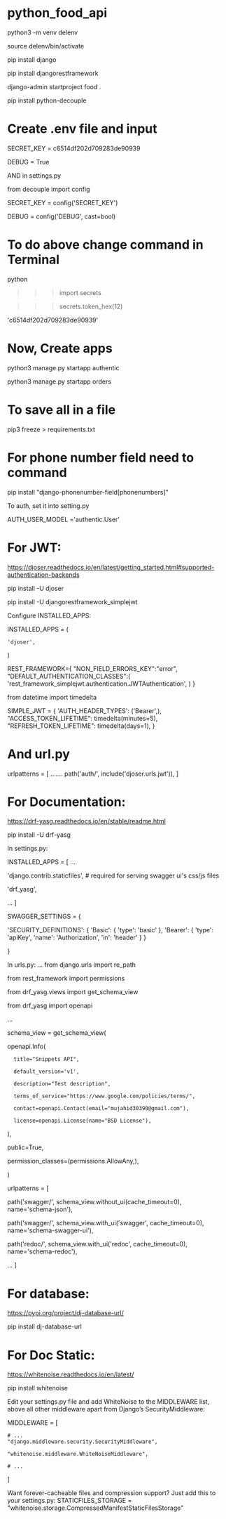 # python_food_api

python3 -m venv delenv

source delenv/bin/activate

pip install django

pip install djangorestframework

django-admin startproject food .

pip install python-decouple

# Create .env file and input
SECRET_KEY = c6514df202d709283de90939

DEBUG = True

AND in settings.py 

from decouple import config

SECRET_KEY = config('SECRET_KEY')

DEBUG = config('DEBUG', cast=bool)

# To do above change command in Terminal

python

>>> import secrets

>>> secrets.token_hex(12)

'c6514df202d709283de90939'






# Now, Create apps

 python3 manage.py startapp authentic

python3 manage.py startapp orders

# To save all in a file
pip3 freeze > requirements.txt

# For phone number field need to command
pip install "django-phonenumber-field[phonenumbers]"

To auth, set it into setting.py

AUTH_USER_MODEL ='authentic.User'

# For JWT:
https://djoser.readthedocs.io/en/latest/getting_started.html#supported-authentication-backends

pip install -U djoser

pip install -U djangorestframework_simplejwt

Configure INSTALLED_APPS:

INSTALLED_APPS = (

    'djoser',
)

REST_FRAMEWORK={
"NON_FIELD_ERRORS_KEY":"error",
"DEFAULT_AUTHENTICATION_CLASSES":(
'rest_framework_simplejwt.authentication.JWTAuthentication',
)
}

from datetime import timedelta


SIMPLE_JWT = {
'AUTH_HEADER_TYPES': ('Bearer',),
"ACCESS_TOKEN_LIFETIME": timedelta(minutes=5),
"REFRESH_TOKEN_LIFETIME": timedelta(days=1),
}

# And url.py

urlpatterns = [
…….
path('auth/', include('djoser.urls.jwt')),
]






# For Documentation:
https://drf-yasg.readthedocs.io/en/stable/readme.html

pip install -U drf-yasg

In settings.py:

INSTALLED_APPS = [
   ...

   'django.contrib.staticfiles',  # required for serving swagger ui's css/js files

   'drf_yasg',

   ...
]

SWAGGER_SETTINGS = {

   'SECURITY_DEFINITIONS': {
      'Basic': {
            'type': 'basic'
      },
      'Bearer': {
            'type': 'apiKey',
            'name': 'Authorization',
            'in': 'header'
      }
   }

}


In urls.py:
...
from django.urls import re_path

from rest_framework import permissions

from drf_yasg.views import get_schema_view

from drf_yasg import openapi

...

schema_view = get_schema_view(

   openapi.Info(

      title="Snippets API",

      default_version='v1',

      description="Test description",

      terms_of_service="https://www.google.com/policies/terms/",

      contact=openapi.Contact(email="mujahid30390@gmail.com"),

      license=openapi.License(name="BSD License"),

   ),

   public=True,

   permission_classes=(permissions.AllowAny,),

)

urlpatterns = [

   path('swagger<format>/', schema_view.without_ui(cache_timeout=0), name='schema-json'),

   path('swagger/', schema_view.with_ui('swagger', cache_timeout=0), name='schema-swagger-ui'),

   path('redoc/', schema_view.with_ui('redoc', cache_timeout=0), name='schema-redoc'),

   ...
]

# For database:
https://pypi.org/project/dj-database-url/

pip install dj-database-url

# For Doc Static:

https://whitenoise.readthedocs.io/en/latest/

pip install whitenoise

Edit your settings.py file and add WhiteNoise to the MIDDLEWARE list, above all other middleware apart from Django’s SecurityMiddleware:

MIDDLEWARE = [

    # ...
    "django.middleware.security.SecurityMiddleware",

    "whitenoise.middleware.WhiteNoiseMiddleware",

    # ...

]

Want forever-cacheable files and compression support? Just add this to your settings.py:
STATICFILES_STORAGE = "whitenoise.storage.CompressedManifestStaticFilesStorage"



